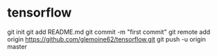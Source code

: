 # tensorflow
git init
git add README.md
git commit -m "first commit"
git remote add origin https://github.com/glemoine62/tensorflow.git
git push -u origin master
